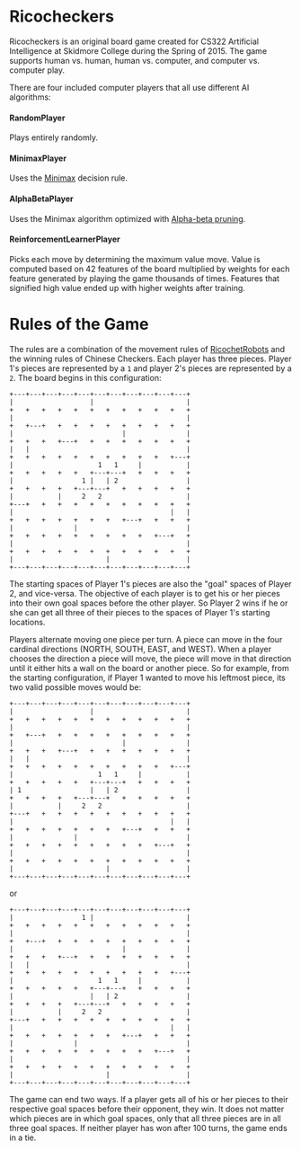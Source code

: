 # Ricocheckers

Ricocheckers is an original board game created for CS322 Artificial Intelligence at Skidmore College during the Spring of 2015. The game supports human vs. human, human vs. computer, and computer vs. computer play.

There are four included computer players that all use different AI algorithms:

#### RandomPlayer

Plays entirely randomly.

#### MinimaxPlayer

Uses the [Minimax](https://en.wikipedia.org/wiki/Minimax) decision rule.

#### AlphaBetaPlayer

Uses the Minimax algorithm optimized with [Alpha-beta pruning](https://en.wikipedia.org/wiki/Alpha%E2%80%93beta_pruning).

#### ReinforcementLearnerPlayer

Picks each move by determining the maximum value move. Value is computed based on 42 features of the board multiplied by weights for each feature generated by playing the game thousands of times. Features that signified high value ended up with higher weights after training.

# Rules of the Game

The rules are a combination of the movement rules of [RicochetRobots](https://boardgamegeek.com/boardgame/51/ricochet-robots) and the winning rules of Chinese Checkers. Each player has three pieces. Player 1's pieces are represented by a `1` and player 2's pieces are represented by a `2`. The board begins in this configuration: 

```
+---+---+---+---+---+---+---+---+---+---+---+
|                   |                       |
+   +   +   +   +   +   +   +   +   +   +   +
|                                           |
+   +---+   +   +   +   +   +   +   +   +   +
|                           |               |
+   +   +   +---+   +   +   +   +   +   +   +
|   |                                       |
+   +   +   +   +   +   +   +   +   +   +---+
|                     1   1     |           |
+   +   +   +   +   +---+---+   +   +   +   +
|                 1 |   | 2                 |
+   +   +   +   +---+---+   +   +   +   +   +
|           |     2   2                     |
+---+   +   +   +   +   +   +   +   +   +   +
|                                       |   |
+   +   +   +   +   +   +   +---+   +   +   +
|               |                           |
+   +   +   +   +   +   +   +   +   +---+   +
|                                           |
+   +   +   +   +   +   +   +   +   +   +   +
|                       |                   |
+---+---+---+---+---+---+---+---+---+---+---+
```
The starting spaces of Player 1's pieces are also the "goal" spaces of Player 2, and vice-versa. The objective of each player is to get his or her pieces into their own goal spaces before the other player. So Player 2 wins if he or she can get all three of their pieces to the spaces of Player 1's starting locations.

Players alternate moving one piece per turn. A piece can move in the four cardinal directions (NORTH, SOUTH, EAST, and WEST). When a player chooses the direction a piece will move, the piece will move in that direction until it either hits a wall on the board or another piece. So for example, from the starting configuration, if Player 1 wanted to move his leftmost piece, its two valid possible moves would be:

```
+---+---+---+---+---+---+---+---+---+---+---+
|                   |                       |
+   +   +   +   +   +   +   +   +   +   +   +
|                                           |
+   +---+   +   +   +   +   +   +   +   +   +
|                           |               |
+   +   +   +---+   +   +   +   +   +   +   +
|   |                                       |
+   +   +   +   +   +   +   +   +   +   +---+
|                     1   1     |           |
+   +   +   +   +   +---+---+   +   +   +   +
| 1                 |   | 2                 |
+   +   +   +   +---+---+   +   +   +   +   +
|           |     2   2                     |
+---+   +   +   +   +   +   +   +   +   +   +
|                                       |   |
+   +   +   +   +   +   +   +---+   +   +   +
|               |                           |
+   +   +   +   +   +   +   +   +   +---+   +
|                                           |
+   +   +   +   +   +   +   +   +   +   +   +
|                       |                   |
+---+---+---+---+---+---+---+---+---+---+---+
```
or 
```
+---+---+---+---+---+---+---+---+---+---+---+
|                 1 |                       |
+   +   +   +   +   +   +   +   +   +   +   +
|                                           |
+   +---+   +   +   +   +   +   +   +   +   +
|                           |               |
+   +   +   +---+   +   +   +   +   +   +   +
|   |                                       |
+   +   +   +   +   +   +   +   +   +   +---+
|                     1   1     |           |
+   +   +   +   +   +---+---+   +   +   +   +
|                   |   | 2                 |
+   +   +   +   +---+---+   +   +   +   +   +
|           |     2   2                     |
+---+   +   +   +   +   +   +   +   +   +   +
|                                       |   |
+   +   +   +   +   +   +   +---+   +   +   +
|               |                           |
+   +   +   +   +   +   +   +   +   +---+   +
|                                           |
+   +   +   +   +   +   +   +   +   +   +   +
|                       |                   |
+---+---+---+---+---+---+---+---+---+---+---+
```

The game can end two ways. If a player gets all of his or her pieces to their respective goal spaces before their opponent, they win. It does not matter which pieces are in which goal spaces, only that all three pieces are in all three goal spaces. If neither player has won after 100 turns, the game ends in a tie.
